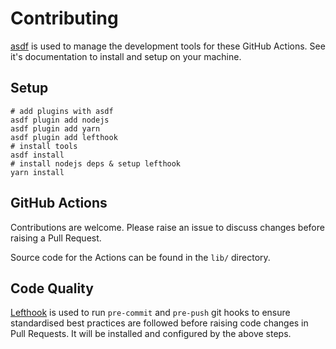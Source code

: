 # Contributing

[asdf](https://asdf-vm.com) is used to manage the development tools for these
GitHub Actions. See it's documentation to install and setup on your machine.

## Setup

```shell
# add plugins with asdf
asdf plugin add nodejs
asdf plugin add yarn
asdf plugin add lefthook
# install tools
asdf install
# install nodejs deps & setup lefthook
yarn install
```

## GitHub Actions

Contributions are welcome. Please raise an issue to discuss changes before
raising a Pull Request.

Source code for the Actions can be found in the `lib/` directory.

## Code Quality

[Lefthook](https://github.com/evilmartians/lefthook) is used to run `pre-commit`
and `pre-push` git hooks to ensure standardised best practices are followed
before raising code changes in Pull Requests. It will be installed and
configured by the above steps.

